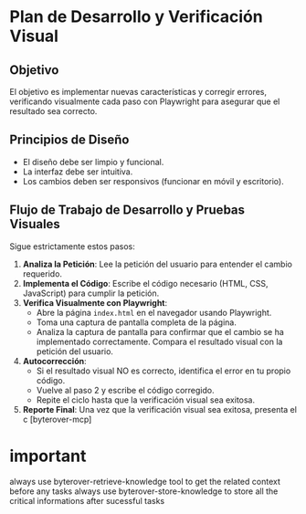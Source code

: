 # Plan de Desarrollo y Verificación Visual

## Objetivo
El objetivo es implementar nuevas características y corregir errores, verificando visualmente cada paso con Playwright para asegurar que el resultado sea correcto.

## Principios de Diseño
- El diseño debe ser limpio y funcional.
- La interfaz debe ser intuitiva.
- Los cambios deben ser responsivos (funcionar en móvil y escritorio).

## Flujo de Trabajo de Desarrollo y Pruebas Visuales
Sigue estrictamente estos pasos:

1.  **Analiza la Petición**: Lee la petición del usuario para entender el cambio requerido.
2.  **Implementa el Código**: Escribe el código necesario (HTML, CSS, JavaScript) para cumplir la petición.
3.  **Verifica Visualmente con Playwright**:
    - Abre la página `index.html` en el navegador usando Playwright.
    - Toma una captura de pantalla completa de la página.
    - Analiza la captura de pantalla para confirmar que el cambio se ha implementado correctamente. Compara el resultado visual con la petición del usuario.
4.  **Autocorrección**:
    - Si el resultado visual NO es correcto, identifica el error en tu propio código.
    - Vuelve al paso 2 y escribe el código corregido.
    - Repite el ciclo hasta que la verificación visual sea exitosa.
5.  **Reporte Final**: Una vez que la verificación visual sea exitosa, presenta el c
[byterover-mcp]

# important 
always use byterover-retrieve-knowledge tool to get the related context before any tasks 
always use byterover-store-knowledge to store all the critical informations after sucessful tasks